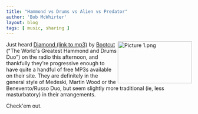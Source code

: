 ```yaml
---
title: "Hammond vs Drums vs Alien vs Predator"
author: 'Bob McWhirter'
layout: blog
tags: [ music, sharing ]
---
```

<a href="http://www.bootcut.net/">
  <img width="201" height="114" align="right" alt="Picture 1.png" id="image98" title="Picture 1.png" src="/blog/assets/Picture%201.png"/>
</a>Just heard <a href="http://217.31.178.69/vst/arkiv/petter/diamond.mp3">Diamond (link to mp3)</a> by <a href="http://www.bootcut.net/">Bootcut</a> ("The World's Greatest Hammond and Drums Duo") on the radio this afternoon, and thankfully they're progressive enough to have quite a handful of free MP3s available on their site.  They are definitely in the general style of Medeski, Martin  Wood or the Benevento/Russo Duo, but seem slightly more traditional (ie, less masturbatory) in their arrangements.

Check'em out.
